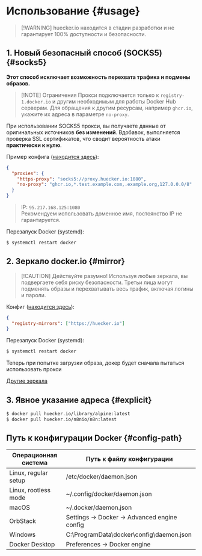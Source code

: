 # Использование {#usage}

> [!WARNING] huecker.io находится в стадии разработки и не гарантирует 100% доступности и безопасности.

## 1. Новый безопасный способ (SOCKS5) <Badge type="warning" text="эксперимент" /> {#socks5}

**Этот способ исключает возможность перехвата трафика и подмены образов.**

> [!NOTE] Ограничения
> Прокси подключается только к `registry-1.docker.io` и другим необходимым для работы Docker Hub серверам.
> Для обращения к другим ресурсам, например `ghcr.io`, укажите их адреса в параметре `no-proxy`.

При использовании SOCKS5 прокси, вы получаете данные от оригинальных источников **без изменений**.
Вдобавок, выполняется проверка SSL сертификатов, что сводит вероятность атаки **практически к нулю**.

Пример конфига ([находится здесь](#config-path)):

```json
{
  "proxies": {
    "https-proxy": "socks5://proxy.huecker.io:1080",
    "no-proxy": "ghcr.io,*.test.example.com,.example.org,127.0.0.0/8"
  }
}
```

> IP: `95.217.168.125:1080`  
> Рекомендуем использовать доменное имя, постоянство IP не гарантируется.

Перезапуск Docker (systemd):

```bash
$ systemctl restart docker
```

## 2. Зеркало docker.io {#mirror}

> [!CAUTION] Действуйте разумно!
> Используя любые зеркала, вы подвергаете себя риску безопасности.
> Третьи лица могут подменять образы и перехватывать весь трафик, включая логины и пароли.

Конфиг ([находится здесь](#config-path)):

```json
{
  "registry-mirrors": ["https://huecker.io"]
}
```

Перезапуск Docker (systemd):

```bash
$ systemctl restart docker
```

Теперь при попытке загрузки образа, докер будет сначала пытаться использовать прокси

[Другие зеркала](/others)

## 3. Явное указание адреса {#explicit}

```bash
$ docker pull huecker.io/library/alpine:latest
$ docker pull huecker.io/n8nio/n8n:latest
```

## Путь к конфигурации Docker {#config-path}

| Операционная система | Путь к файлу конфигурации                    |
| -------------------- | -------------------------------------------- |
| Linux, regular setup | /etc/docker/daemon.json                      |
| Linux, rootless mode | ~/.config/docker/daemon.json                 |
| macOS                | ~/.docker/daemon.json                        |
| OrbStack             | Settings -> Docker -> Advanced engine config |
| Windows              | C:\ProgramData\docker\config\daemon.json     |
| Docker Desktop       | Preferences -> Docker engine                 |
